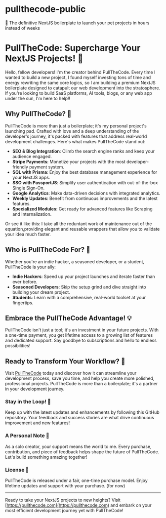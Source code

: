 # pullthecode-public
🚀 The definitive NextJS boilerplate to launch your pet projects in hours instead of weeks

# PullTheCode: Supercharge Your NextJS Projects! 🚀

Hello, fellow developers! I'm the creator behind PullTheCode. Every time I wanted to build a new project, I found myself investing tons of time and energy rewriting the same core logics, so I am building a premium NextJS boilerplate designed to catapult our web development into the stratosphere. If you're looking to build SaaS platforms, AI tools, blogs, or any web app under the sun, I'm here to help!!

## Why PullTheCode? 🤔

PullTheCode is more than just a boilerplate; it's my personal project's launching pad. Crafted with love and a deep understanding of the developer's journey, it's packed with features that address real-world development challenges. Here's what makes PullTheCode stand out:

- **SEO & Blog Integration**: Climb the search engine ranks and keep your audience engaged.
- **Stripe Payments**: Monetize your projects with the most developer-friendly payment system.
- **SQL with Prisma**: Enjoy the best database management experience for your NextJS apps.
- **SSO with PassportJS**: Simplify user authentication with out-of-the-box Single Sign-On.
- **Google Analytics**: Make data-driven decisions with integrated analytics.
- **Weekly Updates**: Benefit from continuous improvements and the latest features.
- **Specialized Modules**: Get ready for advanced features like Scraping and Internalization.

Or see it like this: I take all the reduntant work of maintenance out of the equation,providing elegant and reusable wrappers that allow you to validate your idea much faster.

## Who is PullTheCode For? 🎯

Whether you're an indie hacker, a seasoned developer, or a student, PullTheCode is your ally:

- **Indie Hackers**: Speed up your project launches and iterate faster than ever before.
- **Seasoned Developers**: Skip the setup grind and dive straight into building your dream project.
- **Students**: Learn with a comprehensive, real-world toolset at your fingertips.

## Embrace the PullTheCode Advantage! 💡

PullTheCode isn't just a tool; it's an investment in your future projects. With a one-time payment, you get lifetime access to a growing list of features and dedicated support. Say goodbye to subscriptions and hello to endless possibilities!

## Ready to Transform Your Workflow? 🌟

Visit [PullTheCode](https://pullthecode.com) today and discover how it can streamline your development process, save you time, and help you create more polished, professional projects. PullTheCode is more than a boilerplate; it's a partner in your development journey.

### Stay in the Loop! 🔔

Keep up with the latest updates and enhancements by following this GitHub repository. Your feedback and success stories are what drive continuous improvement and new features!

### A Personal Note 💌

As a solo creator, your support means the world to me. Every purchase, contribution, and piece of feedback helps shape the future of PullTheCode. Let's build something amazing together!

### License 📜

PullTheCode is released under a fair, one-time purchase model. Enjoy lifetime updates and support with your purchase. (for now)

---

Ready to take your NextJS projects to new heights? Visit [https://pullthecode.com](https://pullthecode.com) and embark on your most efficient development journey yet with PullTheCode!
